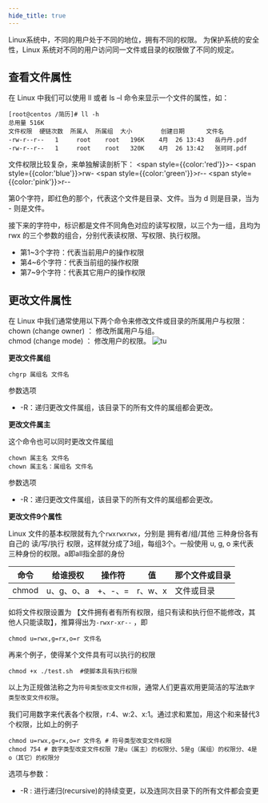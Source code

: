 ```yaml
---
hide_title: true
---
```


Linux系统中，不同的用户处于不同的地位，拥有不同的权限。
为保护系统的安全性，Linux 系统对不同的用户访问同一文件或目录的权限做了不同的规定。


## 查看文件属性
在 Linux 中我们可以使用 ll 或者 ls –l 命令来显示一个文件的属性，如：
```shell
[root@centos /简历]# ll -h
总用量 516K 
文件权限  硬链次数  所属人  所属组  大小        创建日期      文件名
-rw-r--r--   1     root    root   196K    4月  26 13:43   岳丹丹.pdf
-rw-r--r--   1     root    root   320K    4月  26 13:42   张珂珂.pdf
```
文件权限比较复杂，来单独解读剖析下：
<span style={{color:'red'}}>-</span>
<span style={{color:'blue'}}>rw-</span>
<span style={{color:'green'}}>r--</span>
<span style={{color:'pink'}}>r--</span>

第0个字符，即红色的那个，代表这个文件是目录、文件。当为 d 则是目录，当为 - 则是文件。

接下来的字符中，标识都是文件不同角色对应的读写权限，以三个为一组，且均为 rwx 的三个参数的组合，分别代表读权限、写权限、执行权限。
* 第1~3个字符：代表当前用户的操作权限
* 第4~6个字符：代表当前组的操作权限
* 第7~9个字符：代表其它用户的操作权限


## 更改文件属性
在 Linux 中我们通常使用以下两个命令来修改文件或目录的所属用户与权限：    
chown (change owner) ： 修改所属用户与组。    
chmod (change mode) ： 修改用户的权限。
![tu](/img/5-1.png)

**更改文件属组**

```shell
chgrp 属组名 文件名
```
参数选项
* -R：递归更改文件属组，该目录下的所有文件的属组都会更改。

**更改文件属主**

这个命令也可以同时更改文件属组
```shell
chown 属主名 文件名
chown 属主名：属组名 文件名
```
参数选项
* -R：递归更改文件属组，该目录下的所有文件的属组都会更改。

**更改文件9个属性**

Linux 文件的基本权限就有九个`rwxrwxrwx`，分别是 拥有者/组/其他 三种身份各有自己的 读/写/执行 权限，这样就分成了3组，每组3个。一般使用 u, g, o 来代表三种身份的权限。a即all指全部的身份

| 命令 | 给谁授权 | 操作符 | 值 | 那个文件或目录 |
| --- | --- | --- | --- | --- |
| chmod | u、g、o、a | +、-、= | r、w、x| 文件或目录 |


如将文件权限设置为 【文件拥有者有所有权限，组只有读和执行但不能修改，其他人只能读取】，推算得出为`-rwxr-xr--` ，即
```shell
chmod u=rwx,g=rx,o=r 文件名
```

再来个例子，使得某个文件具有可以执行的权限
```shell
chmod +x ./test.sh  #使脚本具有执行权限
```

以上为正规做法称之为`符号类型改变文件权限`，通常人们更喜欢用更简洁的写法`数字类型改变文件权限`。

我们可用数字来代表各个权限，r:4、w:2、x:1。通过求和累加，用这个和来替代3个权限，比如上的例子
```shell
chmod u=rwx,g=rx,o=r 文件名 # 符号类型改变文件权限
chmod 754 # 数字类型改变文件权限 7是u（属主）的权限分、5是g（属组）的权限分、4是o（其它）的权限分
```
选项与参数：
* -R : 进行递归(recursive)的持续变更，以及连同次目录下的所有文件都会变更
